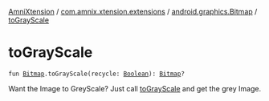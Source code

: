 [AmniXtension](../../index.md) / [com.amnix.xtension.extensions](../index.md) / [android.graphics.Bitmap](index.md) / [toGrayScale](./to-gray-scale.md)

# toGrayScale

`fun `[`Bitmap`](https://developer.android.com/reference/android/graphics/Bitmap.html)`.toGrayScale(recycle: `[`Boolean`](https://kotlinlang.org/api/latest/jvm/stdlib/kotlin/-boolean/index.html)`): `[`Bitmap`](https://developer.android.com/reference/android/graphics/Bitmap.html)`?`

Want the Image to GreyScale? Just call [toGrayScale](./to-gray-scale.md) and get the grey Image.

